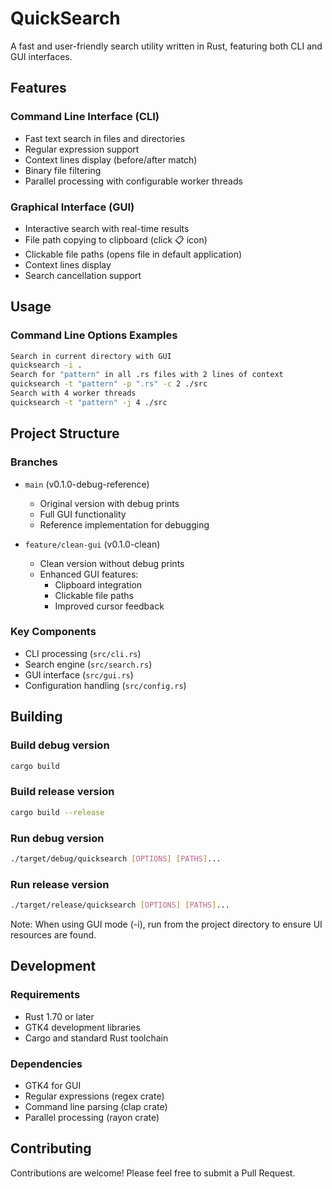 # QuickSearch

A fast and user-friendly search utility written in Rust, featuring both CLI and GUI interfaces.

## Features

### Command Line Interface (CLI)
- Fast text search in files and directories
- Regular expression support
- Context lines display (before/after match)
- Binary file filtering
- Parallel processing with configurable worker threads

### Graphical Interface (GUI)
- Interactive search with real-time results
- File path copying to clipboard (click 📋 icon)
- Clickable file paths (opens file in default application)
- Context lines display
- Search cancellation support

## Usage

### Command Line Options Examples

```bash
Search in current directory with GUI
quicksearch -i .
Search for "pattern" in all .rs files with 2 lines of context
quicksearch -t "pattern" -p ".rs" -c 2 ./src
Search with 4 worker threads
quicksearch -t "pattern" -j 4 ./src
```

## Project Structure

### Branches
- `main` (v0.1.0-debug-reference)
  - Original version with debug prints
  - Full GUI functionality
  - Reference implementation for debugging

- `feature/clean-gui` (v0.1.0-clean)
  - Clean version without debug prints
  - Enhanced GUI features:
    - Clipboard integration
    - Clickable file paths
    - Improved cursor feedback

### Key Components
- CLI processing (`src/cli.rs`)
- Search engine (`src/search.rs`)
- GUI interface (`src/gui.rs`)
- Configuration handling (`src/config.rs`)

## Building

### Build debug version
```bash
cargo build
```

### Build release version
```bash
cargo build --release
```

### Run debug version
```bash     
./target/debug/quicksearch [OPTIONS] [PATHS]...
```

### Run release version
```bash
./target/release/quicksearch [OPTIONS] [PATHS]...
```

Note: When using GUI mode (-i), run from the project directory to ensure UI resources are found.

## Development

### Requirements
- Rust 1.70 or later
- GTK4 development libraries
- Cargo and standard Rust toolchain

### Dependencies
- GTK4 for GUI
- Regular expressions (regex crate)
- Command line parsing (clap crate)
- Parallel processing (rayon crate)

## Contributing

Contributions are welcome! Please feel free to submit a Pull Request.

